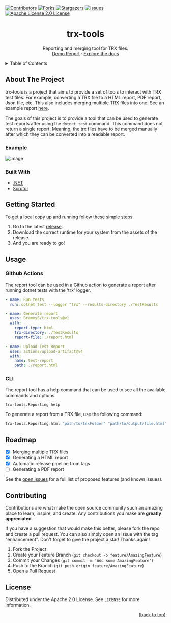 <div id="top"></div>

<!-- Readme template from https://github.com/othneildrew/Best-README-Template -->

<!-- PROJECT SHIELDS -->
<!--
*** I'm using markdown "reference style" links for readability.
*** Reference links are enclosed in brackets [ ] instead of parentheses ( ).
*** See the bottom of this document for the declaration of the reference variables
*** for contributors-url, forks-url, etc. This is an optional, concise syntax you may use.
*** https://www.markdownguide.org/basic-syntax/#reference-style-links
-->

[![Contributors][contributors-shield]][contributors-url]
[![Forks][forks-shield]][forks-url]
[![Stargazers][stars-shield]][stars-url]
[![Issues][issues-shield]][issues-url]
[![Apache License 2.0 License][license-shield]][license-url]



<div align="center">

<h1 align="center">trx-tools</h3>

  <p align="center">
    Reporting and merging tool for TRX files.
    <br />
    <a href="https://trx-tools.brammys.com">Demo Report</a>
    ·
    <a href="https://github.com/BrammyS/trx-tools/wiki">Explore the docs</a>
  </p>
</div>



<!-- TABLE OF CONTENTS -->
<details>
  <summary>Table of Contents</summary>
  <ol>
    <li>
      <a href="#about-the-project">About The Project</a>
      <ul>
        <li><a href="#example">Example</a></li>
        <li><a href="#built-with">Built With</a></li>
      </ul>
    </li>
    <li>
      <a href="#getting-started">Getting Started</a>
      <ul>
        <li><a href="#prerequisites">Prerequisites</a></li>
        <li><a href="#installation">Installation</a></li>
      </ul>
    </li>
    <li><a href="#usage">Usage</a></li>
    <li><a href="#roadmap">Roadmap</a></li>
    <li><a href="#contributing">Contributing</a></li>
    <li><a href="#license">License</a></li>
  </ol>
</details>



<!-- ABOUT THE PROJECT -->
## About The Project

trx-tools is a project that aims to provide a set of tools to interact with TRX test files. For example, converting a TRX file to a HTML report, PDF report, Json file, etc. This also includes merging multiple TRX files into one.
See an example report [here](https://trx-tools.brammys.com).

The goals of this project is to provide a tool that can be used to generate test reports after using the `dotnet test` command. This command does not return a single report. Meaning, the trx files have to be merged manually after which they can be converted into a readable report.

### Example
![image](https://github.com/user-attachments/assets/b0a2246b-4071-4657-bdd3-a6d265b3bc5b)


### Built With

* [.NET](https://dotnet.microsoft.com/en-us/)
* [Scrutor](https://github.com/khellang/Scrutor)



<!-- GETTING STARTED -->
## Getting Started

To get a local copy up and running follow these simple steps.
1. Go to the latest [release](https://github.com/BrammyS/trx-tools/releases).
2. Download the correct runtime for your system from the assets of the release.
3. And you are ready to go! 


<!-- USAGE EXAMPLES -->
## Usage

### Github Actions
The report tool can be used in a Github action to generate a report after running dotnet tests with the 'trx' logger.
```yml
- name: Run tests
  run: dotnet test --logger "trx" --results-directory ./TestResults

- name: Generate report
  uses: BrammyS/trx-tools@v1
  with:
    report-type: html
    trx-directory: ./TestResults
    report-file: ./report.html

- name: Upload Test Report
  uses: actions/upload-artifact@v4
  with:
    name: test-report
    path: ./report.html
```
### CLI
The report tool has a help command that can be used to see all the available commands and options. 
```sh
trx-tools.Reporting help
```

To generate a report from a TRX file, use the following command:
```sh
trx-tools.Reporting html "path/to/trxFolder" "path/to/output/file.html"
```


<!-- ROADMAP -->
## Roadmap

- [x] Merging multiple TRX files
- [x] Generating a HTML report
- [x] Automatic release pipeline from tags
- [ ] Generating a PDF report

See the [open issues](https://github.com/BrammyS/trx-tools/issues) for a full list of proposed features (and known issues).




<!-- CONTRIBUTING -->
## Contributing

Contributions are what make the open source community such an amazing place to learn, inspire, and create. Any contributions you make are **greatly appreciated**.

If you have a suggestion that would make this better, please fork the repo and create a pull request. You can also simply open an issue with the tag "enhancement".
Don't forget to give the project a star! Thanks again!

1. Fork the Project
2. Create your Feature Branch (`git checkout -b feature/AmazingFeature`)
3. Commit your Changes (`git commit -m 'Add some AmazingFeature'`)
4. Push to the Branch (`git push origin feature/AmazingFeature`)
5. Open a Pull Request




<!-- LICENSE -->
## License

Distributed under the Apache 2.0 License. See `LICENSE` for more information.


<p align="right">(<a href="#top">back to top</a>)</p>



<!-- MARKDOWN LINKS & IMAGES -->
<!-- https://www.markdownguide.org/basic-syntax/#reference-style-links -->
[contributors-shield]: https://img.shields.io/github/contributors/BrammyS/trx-tools.svg?style=for-the-badge
[contributors-url]: https://github.com/BrammyS/trx-tools/graphs/contributors
[forks-shield]: https://img.shields.io/github/forks/BrammyS/trx-tools.svg?style=for-the-badge
[forks-url]: https://github.com/BrammyS/trx-tools/network/members
[stars-shield]: https://img.shields.io/github/stars/BrammyS/trx-tools.svg?style=for-the-badge
[stars-url]: https://github.com/BrammyS/trx-tools/stargazers
[issues-shield]: https://img.shields.io/github/issues/BrammyS/trx-tools.svg?style=for-the-badge
[issues-url]: https://github.com/BrammyS/trx-tools/issues
[license-shield]: https://img.shields.io/github/license/BrammyS/trx-tools.svg?style=for-the-badge
[license-url]: https://github.com/BrammyS/trx-tools/blob/master/LICENSE
